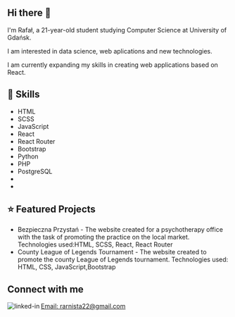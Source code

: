 <h2>Hi there 👋 </h2>

I'm Rafał, a 21-year-old student studying Computer Science at University of Gdańsk.

I am interested in data science, web aplications and new technologies.

I am currently expanding my skills in creating web applications based on React.

<h2>💪 Skills </h2>
<ul>
  <li>HTML</li>
  <li>SCSS</li>
  <li>JavaScript</li>
  <li>React</li>
  <li>React Router</li>
  <li>Bootstrap</li>
  <li>Python</li>
  <li>PHP</li>
  <li>PostgreSQL<li>
  <li></li>
</ul>
  
  <h2> ⭐ Featured Projects </h2>
  <ul>
    <li>Bezpieczna Przystań - The website created for a psychotherapy office with the task of promoting the practice on the local market. Technologies used:HTML, SCSS, React, React Router</li>
    <li>County League of Legends Tournament - The website created to promote the county League of Legends tournament. Technologies used: HTML, CSS, JavaScript,Bootstrap</li>
  </ul>
  
 <h2>Connect with me</h2>
<a href="https://www.linkedin.com/in/rafał-arnista-8333341b4"><img align="left" alt="linked-in" src="https://img.shields.io/badge/linkedin-%230077B5.svg?&style=for-the-badge&logo=linkedin&logoColor=white"</a><p align="left">Email: rarnista22@gmail.com</p>
  
